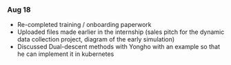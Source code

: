 ### Aug 18
* Re-completed training / onboarding paperwork
* Uploaded files made earlier in the internship (sales pitch for the dynamic data collection project, diagram of the early simulation)
* Discussed Dual-descent methods with Yongho with an example so that he can implement it in kubernetes

